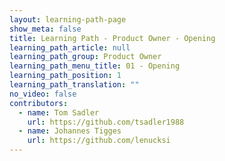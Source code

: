 ```yaml
---
layout: learning-path-page
show_meta: false
title: Learning Path - Product Owner - Opening
learning_path_article: null
learning_path_group: Product Owner
learning_path_menu_title: 01 - Opening
learning_path_position: 1
learning_path_translation: ""
no_video: false
contributors:
  - name: Tom Sadler
    url: https://github.com/tsadler1988
  - name: Johannes Tigges
    url: https://github.com/lenucksi
---
```

<!--- This file autogenerated from https://github.com/InnerSourceCommons/InnerSourceLearningPath/blob/master/scripts -->